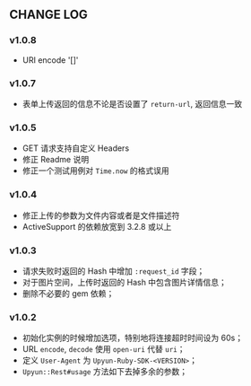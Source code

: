 ## CHANGE LOG

### v1.0.8
- URI encode '[]'

### v1.0.7
- 表单上传返回的信息不论是否设置了 `return-url`, 返回信息一致

### v1.0.5
- GET 请求支持自定义 Headers
- 修正 Readme 说明
- 修正一个测试用例对 `Time.now` 的格式误用

### v1.0.4
- 修正上传的参数为文件内容或者是文件描述符
- ActiveSupport 的依赖放宽到 3.2.8 或以上

### v1.0.3
- 请求失败时返回的 Hash 中增加 `:request_id` 字段；
- 对于图片空间，上传时返回的 Hash 中包含图片详情信息；
- 删除不必要的 gem 依赖；

### v1.0.2
- 初始化实例的时候增加选项，特别地将连接超时时间设为 60s；
- URL `encode`, `decode` 使用 `open-uri` 代替 `uri`；
- 定义 `User-Agent` 为 `Upyun-Ruby-SDK-<VERSION>`；
- `Upyun::Rest#usage` 方法如下去掉多余的参数；

